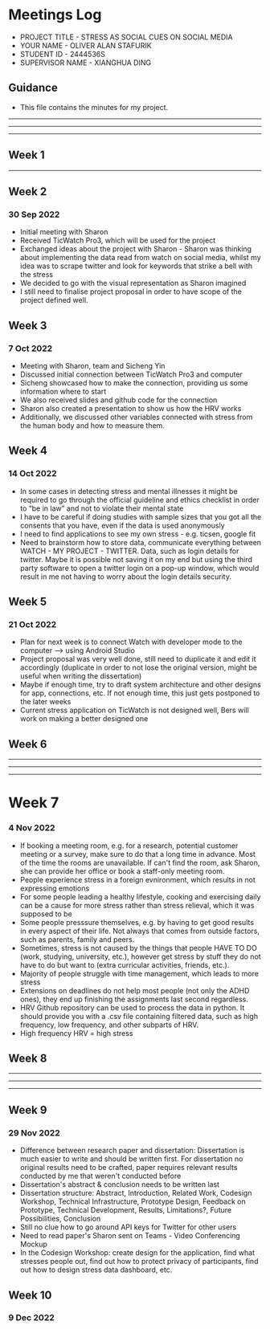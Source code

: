 # Meetings Log 

* PROJECT TITLE - STRESS AS SOCIAL CUES ON SOCIAL MEDIA
* YOUR NAME - OLIVER ALAN STAFURIK  
* STUDENT ID - 2444536S
* SUPERVISOR NAME - XIANGHUA DING 

## Guidance

* This file contains the minutes for my project. 

--------------------------------------------------------------------------------------------------------------------
--------------------------------------------------------------------------------------------------------------------
--------------------------------------------------------------------------------------------------------------------



## Week 1
--------------------------------------------------------------------------------------



## Week 2

### 30 Sep 2022
* Initial meeting with Sharon
* Received TicWatch Pro3, which will be used for the project
* Exchanged ideas about the project with Sharon - Sharon was thinking about implementing the data read from watch on social media, whilst my idea was to scrape twitter and look for keywords that strike a bell with the stress
* We decided to go with the visual representation as Sharon imagined
* I still need to finalise project proposal in order to have scope of the project defined well.



## Week 3

### 7 Oct 2022
* Meeting with Sharon, team and Sicheng Yin
* Discussed initial connection between TicWatch Pro3 and computer
* Sicheng showcased how to make the connection, providing us some information where to start
* We also received slides and github code for the connection
* Sharon also created a presentation to show us how the HRV works 
* Additionally, we discussed other variables connected with stress from the human body and how to measure them.



## Week 4

### 14 Oct 2022
* In some cases in detecting stress and mental illnesses it might be required to go through the official guideline and ethics checklist in order to “be in law” and not to violate their mental state
* I have to be careful if doing studies with sample sizes that you got all the consents that you have, even if the data is used anonymously 
* I need to find applications to see my own stress - e.g. ticsen, google fit 
* Need to brainstorm how to store data, communicate everything between WATCH - MY PROJECT - TWITTER. Data, such as login details for twitter. Maybe it is possible not saving it on my end but using the third party software to open a twitter login on a pop-up window, which would result in me not having to worry about the login details security.



## Week 5

### 21 Oct 2022
* Plan for next week is to connect Watch with developer mode to the computer --> using Android Studio
* Project proposal was very well done, still need to duplicate it and edit it accordingly (duplicate in order to not lose the original version, might be useful when writing the dissertation)
* Maybe if enough time, try to draft system architecture and other designs for app, connections, etc. If not enough time, this just gets postponed to the later weeks 
* Current stress application on TicWatch is not designed well, Bers will work on making a better designed one



## Week 6

--------------------------------------------------------------------------------------------------------------------
--------------------------------------------------------------------------------------------------------------------
--------------------------------------------------------------------------------------------------------------------



# Week 7

### 4 Nov 2022 
* If booking a meeting room, e.g. for a research, potential customer meeting or a survey, make sure to do that a long time in advance. Most of the time the rooms are unavailable. If can't find the room, ask Sharon, she can provide her office or book a staff-only meeting room. 
* People experience stress in a foreign evnironment, which results in not expressing emotions 
* For some people leading a healthy lifestyle, cooking and exercising daily can be a cause for more stress rather than stress relieval, which it was supposed to be
* Some people presssure themselves, e.g. by having to get good results in every aspect of their life. Not always that comes from outside factors, such as parents, family and peers. 
* Sometimes, stress is not caused by the things that people HAVE TO DO (work, studying, university, etc.), however get stress by stuff they do not have to do but want to (extra curricular activities, friends, etc.).
* Majority of people struggle with time management, which leads to more stress
* Extensions on deadlines do not help most people (not only the ADHD ones), they end up finishing the assignments last second regardless. 
* HRV Github repository can be used to process the data in python. It should provide you with a .csv file containing filtered data, such as high frequency, low frequency, and other subparts of HRV. 
* High frequency HRV = high stress



## Week 8

--------------------------------------------------------------------------------------------------------------------
--------------------------------------------------------------------------------------------------------------------
--------------------------------------------------------------------------------------------------------------------



## Week 9

### 29 Nov 2022
* Difference between research paper and dissertation: Dissertation is much easier to write and should be written first. For dissertation no original results need to be crafted, paper requires relevant results conducted by me that weren't conducted before
* Dissertation's abstract & conclusion needs to be written last
* Dissertation structure: Abstract, Introduction, Related Work, Codesign Workshop, Technical Infrastructure, Prototype Design, Feedback on Prototype, Technical Development, Results, Limitations?, Future Possibilities, Conclusion
* Still no clue how to go around API keys for Twitter for other users
* Need to read paper's Sharon sent on Teams - Video Conferencing Mockup
* In the Codesign Workshop: create design for the application, find what stresses people out, find out how to protect privacy of participants, find out how to design stress data dashboard, etc.



## Week 10

### 9 Dec 2022


